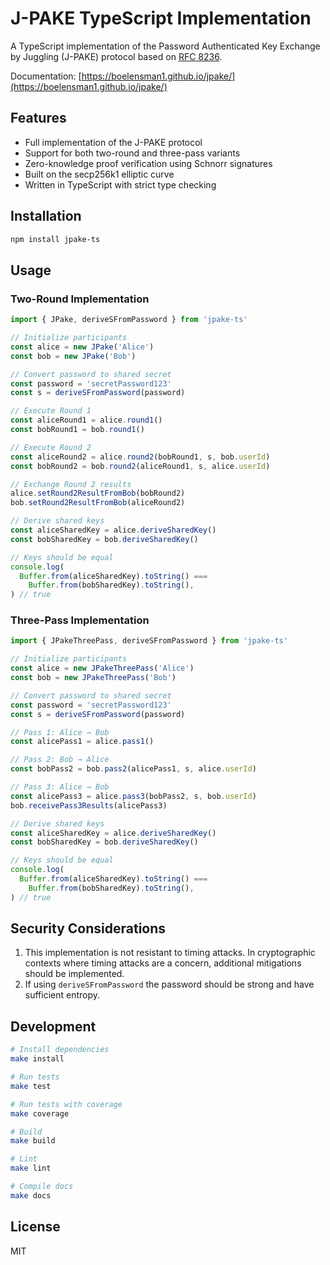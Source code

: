 # J-PAKE TypeScript Implementation

A TypeScript implementation of the Password Authenticated Key Exchange by Juggling (J-PAKE) protocol based on [RFC 8236](https://www.rfc-editor.org/rfc/rfc8236.txt).

Documentation: [https://boelensman1.github.io/jpake/](https://boelensman1.github.io/jpake/)

## Features

- Full implementation of the J-PAKE protocol
- Support for both two-round and three-pass variants
- Zero-knowledge proof verification using Schnorr signatures
- Built on the secp256k1 elliptic curve
- Written in TypeScript with strict type checking

## Installation

```bash
npm install jpake-ts
```

## Usage

### Two-Round Implementation

```typescript
import { JPake, deriveSFromPassword } from 'jpake-ts'

// Initialize participants
const alice = new JPake('Alice')
const bob = new JPake('Bob')

// Convert password to shared secret
const password = 'secretPassword123'
const s = deriveSFromPassword(password)

// Execute Round 1
const aliceRound1 = alice.round1()
const bobRound1 = bob.round1()

// Execute Round 2
const aliceRound2 = alice.round2(bobRound1, s, bob.userId)
const bobRound2 = bob.round2(aliceRound1, s, alice.userId)

// Exchange Round 2 results
alice.setRound2ResultFromBob(bobRound2)
bob.setRound2ResultFromBob(aliceRound2)

// Derive shared keys
const aliceSharedKey = alice.deriveSharedKey()
const bobSharedKey = bob.deriveSharedKey()

// Keys should be equal
console.log(
  Buffer.from(aliceSharedKey).toString() ===
    Buffer.from(bobSharedKey).toString(),
) // true
```

### Three-Pass Implementation

```typescript
import { JPakeThreePass, deriveSFromPassword } from 'jpake-ts'

// Initialize participants
const alice = new JPakeThreePass('Alice')
const bob = new JPakeThreePass('Bob')

// Convert password to shared secret
const password = 'secretPassword123'
const s = deriveSFromPassword(password)

// Pass 1: Alice → Bob
const alicePass1 = alice.pass1()

// Pass 2: Bob → Alice
const bobPass2 = bob.pass2(alicePass1, s, alice.userId)

// Pass 3: Alice → Bob
const alicePass3 = alice.pass3(bobPass2, s, bob.userId)
bob.receivePass3Results(alicePass3)

// Derive shared keys
const aliceSharedKey = alice.deriveSharedKey()
const bobSharedKey = bob.deriveSharedKey()

// Keys should be equal
console.log(
  Buffer.from(aliceSharedKey).toString() ===
    Buffer.from(bobSharedKey).toString(),
) // true
```

## Security Considerations

1. This implementation is not resistant to timing attacks. In cryptographic contexts where timing attacks are a concern, additional mitigations should be implemented.
2. If using `deriveSFromPassword` the password should be strong and have sufficient entropy.

## Development

```bash
# Install dependencies
make install

# Run tests
make test

# Run tests with coverage
make coverage

# Build
make build

# Lint
make lint

# Compile docs
make docs
```

## License

MIT
